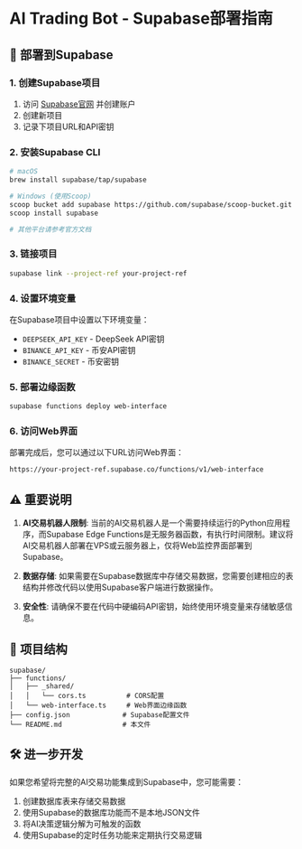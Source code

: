 # AI Trading Bot - Supabase部署指南

## 🚀 部署到Supabase

### 1. 创建Supabase项目

1. 访问 [Supabase官网](https://supabase.com/) 并创建账户
2. 创建新项目
3. 记录下项目URL和API密钥

### 2. 安装Supabase CLI

```bash
# macOS
brew install supabase/tap/supabase

# Windows (使用Scoop)
scoop bucket add supabase https://github.com/supabase/scoop-bucket.git
scoop install supabase

# 其他平台请参考官方文档
```

### 3. 链接项目

```bash
supabase link --project-ref your-project-ref
```

### 4. 设置环境变量

在Supabase项目中设置以下环境变量：
- `DEEPSEEK_API_KEY` - DeepSeek API密钥
- `BINANCE_API_KEY` - 币安API密钥
- `BINANCE_SECRET` - 币安密钥

### 5. 部署边缘函数

```bash
supabase functions deploy web-interface
```

### 6. 访问Web界面

部署完成后，您可以通过以下URL访问Web界面：
```
https://your-project-ref.supabase.co/functions/v1/web-interface
```

## ⚠️ 重要说明

1. **AI交易机器人限制**: 当前的AI交易机器人是一个需要持续运行的Python应用程序，而Supabase Edge Functions是无服务器函数，有执行时间限制。建议将AI交易机器人部署在VPS或云服务器上，仅将Web监控界面部署到Supabase。

2. **数据存储**: 如果需要在Supabase数据库中存储交易数据，您需要创建相应的表结构并修改代码以使用Supabase客户端进行数据操作。

3. **安全性**: 请确保不要在代码中硬编码API密钥，始终使用环境变量来存储敏感信息。

## 📁 项目结构

```
supabase/
├── functions/
│   ├── _shared/
│   │   └── cors.ts          # CORS配置
│   └── web-interface.ts     # Web界面边缘函数
├── config.json             # Supabase配置文件
└── README.md               # 本文件
```

## 🛠️ 进一步开发

如果您希望将完整的AI交易功能集成到Supabase中，您可能需要：

1. 创建数据库表来存储交易数据
2. 使用Supabase的数据库功能而不是本地JSON文件
3. 将AI决策逻辑分解为可触发的函数
4. 使用Supabase的定时任务功能来定期执行交易逻辑